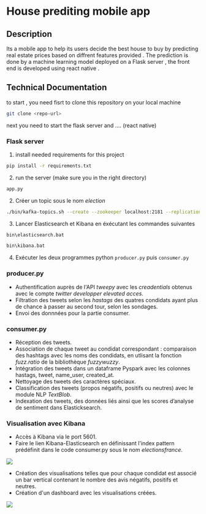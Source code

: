 # House prediting mobile app

## Description
 Its a mobile app to help its users decide the best house to buy by predicting real estate prices based on diffrent features provided . The prediction is done by a machine learning model deployed on a Flask server , the front end is developed using react native . 

## Technical Documentation
to start , you need fisrt to clone this repository on your local machine
```bash
git clone <repo-url>
```

next you need to start the flask server and .... (react native)

### Flask server

1. install needed requirements for this project
```bash
pip install -r requirements.txt
```
2. run the server (make sure you in the right directory)
```bash
app.py
```












2. Créer un topic sous le nom *election*
```bash
./bin/kafka-topics.sh --create --zookeeper localhost:2181 --replication-factor 1 --partitions 1 --topic election
```
3. Lancer Elasticsearch et Kibana en éxécutant les commandes suivantes
```bash
bin\elasticsearch.bat
```

```bash
bin\kibana.bat
```
4. Exécuter les deux programmes python `producer.py` puis `consumer.py
`

### producer.py
* Authentification auprès de l'API *tweepy* avec les *creadentials* obtenus avec le compte *twitter developper elevated acces*.
* Filtration des tweets selon les *hastags* des quatres condidats ayant plus de chance à passer au second tour, selon les sondages. 
* Envoi des donnnées pour la partie consumer.
### consumer.py
* Réception des tweets.
* Association de chaque tweet au condidat correspondant : comparaison des hashtags avec les noms des condidats, en utlisant la fonction *fuzz.ratio* de la bibliothèque *fuzzywuzzy*.
* Intégration des tweets dans un dataframe Pyspark avec les colonnes hastags, tweet, name_user, created_at.
* Nettoyage des tweets des caractères spéciaux.
* Classification des tweets (propos négatifs, positifs ou neutres) avec le module NLP *TextBlob*.
* Indexation des tweets, des données liés ainsi que les scores d’analyse de sentiment dans Elasticksearch.
### Visualisation avec Kibana
* Accès à Kibana via le port 5601.
* Faire le lien Kibana-Elasticsearch en définissant l'index pattern prédéfinit dans le code consumer.py sous le nom *electionsfrance*.

![](https://lh3.googleusercontent.com/QguZwHGUEvTCVBwsgV8u1VXcH1g049pQJY3qihMdXY1-nxWdIdTqt2ICFLDVtuhCtApsXHH2CVDrd6zmt5ObslwvZL6kW1kCLmfRUfUYw-ITdrhJ2aMPJo0d-33-jkj9sdltPhbItb_qvnqg5aXSh7kOXoK_vUTVCie2xeFKqN_ywYTkdaYJpkrd22q09u2r1dmX_3wkHgkMmplod9K7n_kmhX2UhWAnNBn9HC8MPDrQm8FBiNaaqs0V_hahJvpmSCshWCB-rkOp7m6s8l4xR6KrFjHG6k9k1FGtQg7_pRvDu2kFQbxDk1soQSv1Bl2V42J-jqX2a1ePdBKqqr5xWumVCJIrRebh0daPDW79iIT9QleiUlQdQ6-Y5GIEiStqlospAFxTH9VvraJJ7xJblQccFknMfbBHoYt7syswsqJbLKCKfSJIVDukk7oIVEbAsfjd_NZlhNaAyjWEbmU9rioY0kYzee_KhgAmmnxZHBtrsg6FGAreg-2VnwoqKnfxe2kuzOF__Q3ph-CItW-4kVfTPUMG0l6PzuBdIUe6us-ngDhIJuTqpquQHGVlJS_5pVvOh6mhJwtTTYFXzHiDIXdDb15KXG2QhJOueZlfVOEyXGbz0J4EJzR3d37kOAAPxUGQIuXukeHNc8TRTGrvPKz1PVA848LrE5Y2nAulmvYsjGacHteFC_zfaTP8cWO4eklpQ_Gdospm827q1-K6ajk=w1267-h435-no?authuser=0)

* Création des visualisations telles que pour chaque condidat est associé un  bar vertical contenant le nombre des avis négatifs, positifs et neutres.
* Création d'un dashboard avec les visualisations créées.

![](https://lh3.googleusercontent.com/aQ7ROAQzlwoxR0M6LMm8_ufFCijvi5w4KGv3bfRWuDCbcW6885C4uri17wODs4ULhweV1HtcJrn6blnlap_ZiQReIdoCaSYdVhjG_mjnzfD-DIr_r4NuWgk20P0GTak-lWATe3zTOo_MyyR2jJZkJrUErGXGBgasVkvaKC7ztNY_w3ZTuRpagggHwlTFC_f8Igy0lDCGXL-D4OFcJrR43fNAvFy7HezRIARMwC5Tc2ETVwsz_RgortGXXsdVxUi9YrhFTxjOoUpPFVl-EqU9-83689hbCLunah7KRAzvIaZQwFm89k8Q68MuDp4OsZWlVdUvIvA1OqIC9903mp3YSPQykCIJm-tmwLwgHll0SINBY6mNZXZgZxRq_9zkc7GWHdyHik89vP2meVt8a4zQJx-OjVeyaeNjNUOXNMR2AmSNcP9hlg-4PzXIg6m37X39uRsAE9D1qF9qJWLWQ-1Zl6bMcOb6AH452NLWJ0_2U-4NYlyLT0dO06h8LVHVRBpb_YbonGPs4_9vNs8GuToaA5JvcPV47AsqrHRYJNQgM-D9hbM6VCOqtdguf_xb9CI7A1l-p7oHfnqAG0qX7x6aXJuMpfQvN0wYu1LBeQ7iZNY4Wgj1pg6iBSBldAoM_IaEGKdEytmxl4MY7xzzEUs3F7E9JvCidq-bftovilv5CYbLviHPZHDVlJfvHmQSwS69xx-C4oK2qy0cd8gYS_BUUlE=w845-h403-no?authuser=0)


